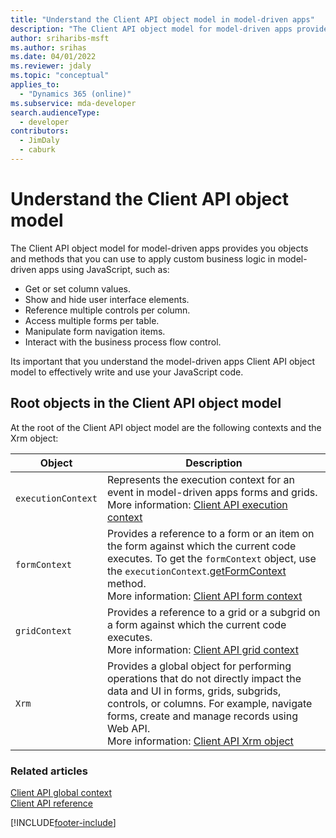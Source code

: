 ```yaml
---
title: "Understand the Client API object model in model-driven apps"
description: "The Client API object model for model-driven apps provides you objects and methods that you can use to apply custom business logic in model-driven apps using JavaScript."
author: sriharibs-msft
ms.author: srihas
ms.date: 04/01/2022
ms.reviewer: jdaly
ms.topic: "conceptual"
applies_to: 
  - "Dynamics 365 (online)"
ms.subservice: mda-developer
search.audienceType: 
  - developer
contributors: 
  - JimDaly
  - caburk
---
```

# Understand the Client API object model

The Client API object model for model-driven apps provides you objects and methods that you can use to apply custom business logic in model-driven apps using JavaScript, such as:

- Get or set column values.
- Show and hide user interface elements.
- Reference multiple controls per column.
- Access multiple forms per table.
- Manipulate form navigation items.
- Interact with the business process flow control.

Its important that you understand the model-driven apps Client API object model to effectively write and use your JavaScript code.

## Root objects in the Client API object model

At the root of the Client API object model are the following contexts and the Xrm object:

|Object|Description|
|--|--|
|`executionContext`|Represents the execution context for an event in model-driven apps forms and grids.<br/>More information: [Client API execution context](clientapi-execution-context.md)|
|`formContext` |Provides a reference to a form or an item on the form against which the current code executes. To get the `formContext` object, use the `executionContext`.[getFormContext](reference/executioncontext/getFormContext.md) method.<br/>More information: [Client API form context](clientapi-form-context.md)|
|`gridContext`|Provides a reference to a grid or a subgrid on a form against which the current code executes.<br/>More information: [Client API grid context](clientapi-grid-context.md)|
|`Xrm`| Provides a global object for performing operations that do not directly impact the data and UI in forms, grids, subgrids, controls, or columns. For example, navigate forms, create and manage records using Web API.<br/>More information: [Client API Xrm object](clientapi-xrm.md)|

### Related articles

[Client API global context](clientapi-xrm.md#client-api-global-context)<br/>
[Client API reference](reference.md)

[!INCLUDE[footer-include](../../../includes/footer-banner.md)]
